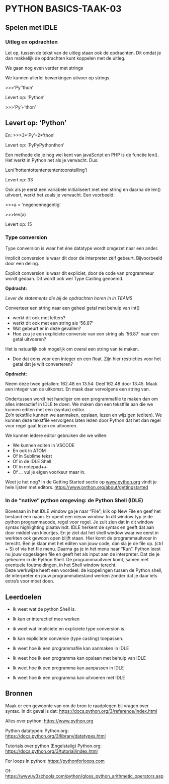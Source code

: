 # PYTHON BASICS-TAAK-03

## Spelen met IDLE

### Uitleg en opdrachten

Let op, tussen de tekst van de uitleg staan ook de opdrachten. Dit omdat je dan
makkelijk de opdrachten kunt koppelen met de uitleg.

We gaan nog even verder met strings

We kunnen allerlei bewerkingen uitvoer op strings.

\>\>\>’Py’’thon’

Levert op: ‘Python’

\>\>\>’Py’+’thon’

## Levert op: ‘Python’

En: \>\>\>3\*’Py’+2\*’thon’

Levert op: ‘PyPyPythonthon’

Een methode die je nog wel kent van javaScript en PHP is de functie len(). Het
werkt in Python net als je verwacht. Dus:

Len(‘hottentottententententoonstelling’)

Levert op: 33

Ook als je eerst een variabele initialiseert met een string en daarna de len()
uitvoert, werkt het zoals je verwacht. Een voorbeeld:

\>\>\>a = ‘negenennegentig’

\>\>\>len(a)

Levert op: 15

### Type conversion

Type conversion is waar het éne datatype wordt omgezet naar een ander.

Implicit conversion is waar dit door de interpreter zèlf gebeurt. Bijvoorbeeld
door een deling.

Explicit conversion is waar dit expliciet, door de code van programmeur wordt
gedaan. Dit wordt ook wel Type Casting genoemd.

**Opdracht:**

*Lever de statements die bij de opdrachten horen in in TEAMS*  

Converteer een string naar een geheel getal met behulp van int()

- werkt dit ook met letters?
- werkt dit ook met een string als ‘56.87’
- Wat gebeurt er in deze gevallen?
- Hoe zou je een expliciete conversie van een string als ’56.87’ naar een
 getal uitvoeren?

Het is natuurlijk ook mogelijk om overal een string van te maken.

- Doe dat eens voor een integer en een float.
 Zijn hier restricties voor het getal dat je wilt converteren?

**Opdracht:**

Neem deze twee getallen: 162.48 en 13.54. Deel 162.48 door 13.45. Maak een
integer van de uitkomst. En maak daar vervolgens een string van.

Ondertussen wordt het handiger om een programmafile te maken dan om alles
interactief in IDLE te doen. We maken dan een tekstfile aan die we kunnen editen
met een (syntax) editor.  
Zo’n tekstfile kunnen we aanmaken, opslaan, lezen en wijzigen (editen). 
We kunnen deze tekstfile vervolgens laten lezen door Python dat het dan regel
voor regel gaat lezen en uitvoeren.

We kunnen iedere editor gebruiken die we willen:

- We kunnen editen in VSCODE
- En ook in ATOM
- Of in Sublime tekst
- Of in de IDLE Shell
- Of in notepad++
- Of … vul je eigen voorkeur maar in.

Weet je het nog? In de Getting Started sectie op www.python.org vindt je hele
lijsten met editors.
<https://www.python.org/about/gettingstarted>

### In de “native” python omgeving: de Python Shell (IDLE)

Bovenaan in het IDLE window ga je naar “File”; klik op New File en geef het
bestand een naam. Er opent een nieuw window. In dit window typ je de python
programmacode, regel voor regel. Je zult zien dat in dit window syntax
highlighting plaatsvindt. IDLE herkent de syntax en geeft dat aan door middel
van kleurtjes. En je ziet dat het shell window waar we eerst in werkten ook
gewoon open blijft staan. Hier komt de programmauitvoer in terecht. 
Ben je klaar met het editen van jouw code, dan sla je de file op. (ctrl + S) of
via het file menu. Daarna ga je in het menu naar “Run”. Python leest nu jouw
opgeslagen file en geeft het als input aan de interpreter. Dat zie je gebeuren
in de Python Shell. De programmauitvoer komt, samen met eventuele foutmeldingen,
in het Shell window terecht.  
Deze werkwijze heeft een voordeel: de koppelingen tussen de Python shell, de
interpreter en jouw programmabestand werken zonder dat je daar iets extra’s voor
moet doen.

## Leerdoelen

- Ik weet wat de python Shell is.

- Ik kan er interactief mee werken

- ik weet wat impliciete en expliciete type conversion is.

- Ik kan explicitete conversie (type casting) toepassen.

- Ik weet hoe ik een programmafile kan aanmaken in IDLE

- Ik weet hoe ik een programma kan opslaan met behulp van IDLE

- Ik weet hoe ik een programma kan aanpassen in IDLE

- Ik weet hoe ik een programma kan uitvoeren met IDLE

## Bronnen

Maak er een gewoonte van om de bron te raadplegen bij vragen over syntax. In dit
geval is dat: <https://docs.python.org/3/reference/index.html>

Alles over python: <https://www.python.org>

Python datatypen: Python.org: <https://docs.python.org/3/library/datatypes.html>

Tutorials over python (Engelstalig) Python.org:
<https://docs.python.org/3/tutorial/index.html>

For loops in python: <https://pythonforloops.com>

Of: <https://www.w3schools.com/python/gloss_python_arithmetic_operators.asp>
